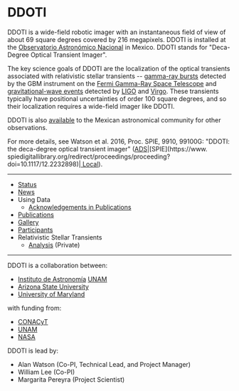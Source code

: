# DDOTI

DDOTI is a wide-field robotic imager with an instantaneous field of view of about
69 square degrees covered by 216 megapixels. DDOTI is installed at the
[Observatorio Astronómico Nacional](http://www.astrossp.unam.mx) in Mexico.
DDOTI stands for "Deca-Degree Optical Transient Imager".

The key science goals of DDOTI are the localization of the optical transients
associated with relativistic stellar transients -- [gamma-ray
bursts](https://en.wikipedia.org/wiki/Gamma-ray_burst) detected by the GBM
instrument on the [Fermi Gamma-Ray Space
Telescope](https://en.wikipedia.org/wiki/Fermi_Gamma-ray_Space_Telescope) and 
[gravitational-wave
events](https://en.wikipedia.org/wiki/List_of_gravitational_wave_observations)
detected by [LIGO](https://en.wikipedia.org/wiki/LIGO) and
[Virgo](https://en.wikipedia.org/wiki/Virgo_interferometer). These transients
typically have positional uncertainties of order 100 square degrees, and so
their localization requires a wide-field imager like DDOTI.

DDOTI is also [available](https://catt.astro.unam.mx) to the Mexican astronomical community for other observations.

For more details, see Watson et al. 2016, Proc. SPIE, 9910, 99100G: "DDOTI: the
deca-degree optical transient imager"
([ADS](https://ui.adsabs.harvard.edu/abs/2016SPIE.9910E..0GW/abstract)|[SPIE](https://www.
spiedigitallibrary.org/redirect/proceedings/proceeding?doi=10.1117/12.2232898)|[
Local](watson-2016.pdf)).

<hr/>

* [Status](status.html)
* [News](news-2022.html)
* Using Data
  - [Acknowledgements in Publications](acknowledgements.html)
* [Publications](publications.html)
* [Gallery](gallery.html)
* [Participants](participants.html)
* Relativistic Stellar Transients
  * [Analysis](http://transients.astrossp.unam.mx/ddoti/) (Private)

<hr/>

DDOTI is a collaboration between:

* [Instituto de Astronomía](http://www.astroscu.unam.mx) [UNAM](http://www.unam.mx)
* [Arizona State University](https://sese.asu.edu/about)
* [University of Maryland](http://www.umd.edu/)

with funding from:

* [CONACyT](http://www.astroscu.unam.mx/)
* [UNAM](http://www.unam.mx/)
* [NASA](http://www.nasa.gov/)

DDOTI is lead by:

* Alan Watson (Co-PI, Technical Lead, and Project Manager)
* William Lee (Co-PI)
* Margarita Pereyra (Project Scientist)
